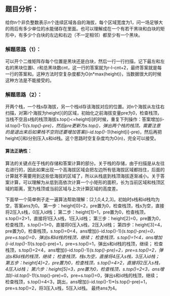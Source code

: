 ## 题目分析：
给你n个非负整数表示n个连续区域各自的海拔，每个区域宽度为1，问一场足够大的雨后有多少单位的水能储存在里面。也可以理解成在一个有若干黑块和白块的矩形中，有多少个白块的左边和右边（不一定相邻）都至少有一个黑块。

### 解题思路（1）：
可以开个二维矩阵存每个位置是黑块还是白块，然后一行一行扫描，记下最左和左右的黑块位置l、r和总黑块数cnt，这一行的答案就为r-l-cnt+2，最终答案就是每一行的答案和。这种方法时空复杂度都为O(n*max(height))，当数据很大的时候这种方法是不能接受的。

### 解题思路（2）：
开两个栈，一个栈s存海拔，另一个栈id存该海拔对应的位置。对n个海拔从左往右扫描，对第i个海拔为height[i]的区域，初始化之前海拔变量pre为0，检查栈顶，当栈不空且s栈的栈顶海拔s.top()<=height[i]的时候，重复下列操作：答案增加(i-id.top()-1)*(s.top()-pre)，然后pre更新为s.top()，弹出两个栈的栈顶。需要注意的是退出来后如果栈不空则还要增加答案(i-id.top()-1)*(height[i]-pre)，然后再把height[i]和i分别压入s和id栈。这个思路时空复杂度均为O(n)，完全可以接受。

#### 算法正确性：
算法的关键点在于栈的存储和答案计算的部分。关于栈的存储，由于扫描是从左往右进行的，因此如果出现一个高海拔区域会把左边所有低海拔区域都挡住，后面的计算就不需要用到这些低海拔的区域了，所以从栈底到栈顶海拔逐渐减小。关于答案计算，可以理解为从低到高依次计算一个小矩形的面积，长为当前区域和栈顶区域的距离，宽为栈顶或当前区域与上次计算区域的高度差。

下面举一个简单例子走一遍算法帮助理解：[2,1,0,4,2,3]。初始时s栈和id栈均为空，答案ans为0。
第一步：height[0]=2，pre置为0，检查栈顶，栈s为空，直接将2压入s栈，0压入id栈；
第二步：height[1]=1，pre置为0，检查栈顶，s.top()=2>1，直接将1压入s栈，1压入id栈；
第三步：height[2]=0，pre置为0，检查栈顶，s.top()=1>0，直接将0压入s栈，2压入id栈；
第四步：height[3]=4，pre置为0，检查栈顶，s.top()=0<4，ans增加(i-id.top()-1)*(s.top()-pre)=0，pre=s.top()=0，弹出s和id栈的栈顶，继续；
检查栈顶，s.top()=1<4，ans增加(i-id.top()-1)*(s.top()-pre)=1，pre=s.top()=1，弹出s和id栈的栈顶，继续；
检查栈顶，s.top()=2<4，ans增加(i-id.top()-1)*(s.top()-pre)=2，pre=s.top()=2，弹出s和id栈的栈顶，继续；
检查栈顶，栈s为空，直接将4压入s栈，3压入id栈；
第五步：height[4]=2，pre置为0，检查栈顶，s.top()=4>2，直接将2压入s栈，4压入id栈；
第六步：height[5]=3，pre置为0，检查栈顶，s.top()=2<3，ans增加(i-id.top()-1)*(s.top()-pre)=0，pre=s.top()=0，弹出s和id栈的栈顶，继续；
检查栈顶，s.top()=4<3，跳出，ans增加(i-id.top()-1)*(s.top()-pre)=1，pre=s.top()=2，将3压入s栈，5压入id栈。
最终ans为4。

